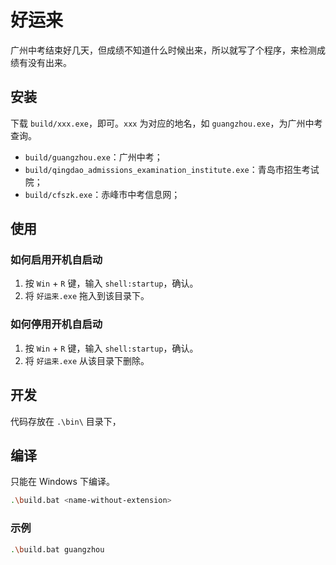 # 好运来

广州中考结束好几天，但成绩不知道什么时候出来，所以就写了个程序，来检测成绩有没有出来。

## 安装

下载 `build/xxx.exe`，即可。`xxx` 为对应的地名，如 `guangzhou.exe`，为广州中考查询。

- `build/guangzhou.exe`：广州中考；
- `build/qingdao_admissions_examination_institute.exe`：青岛市招生考试院；
- `build/cfszk.exe`：赤峰市中考信息网；

## 使用

### 如何启用开机自启动

1. 按 `Win` + `R` 键，输入 `shell:startup`，确认。
2. 将 `好运来.exe` 拖入到该目录下。

### 如何停用开机自启动

1. 按 `Win` + `R` 键，输入 `shell:startup`，确认。
2. 将 `好运来.exe` 从该目录下删除。

## 开发

代码存放在 `.\bin\` 目录下，

## 编译

只能在 Windows 下编译。

```sh
.\build.bat <name-without-extension>
```

### 示例

```sh
.\build.bat guangzhou
```
